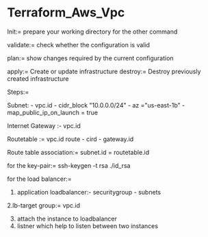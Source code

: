 # Terraform_Aws_Vpc
Init:= prepare your working directory for the other command

validate:= check whether the configuration is valid 

plan:= show changes required by the current configuration

apply:= Create or update infrastructure
destroy:= Destroy previously created infrastructure

Steps:=

 Subnet: - vpc.id
         - cidr_block  "10.0.0.0/24"
         - az ="us-east-1b"
         - map_public_ip_on_launch = true

  Internet Gateway :- vpc.id

  Routetable := vpc.id
                route - cird
                      - gateway.id

Route table association:= subnet.id
                        = routetable.id

for the key-pair:= ssh-keygen -t rsa
                                    ./id_rsa

for the load balancer:=
1. application loadbalancer:- securitygroup
                            - subnets

2.lb-target group:= vpc.id

3. attach the instance to loadbalancer
4. listner which help to listen between two instances

